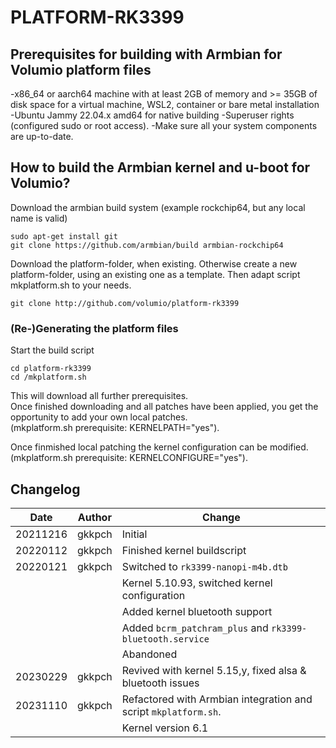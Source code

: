 # PLATFORM-RK3399
## Prerequisites for building with Armbian for Volumio platform files

-x86_64 or aarch64 machine with at least 2GB of memory and >= 35GB of disk space for a virtual machine, WSL2, container or bare metal installation
-Ubuntu Jammy 22.04.x amd64 for native building 
-Superuser rights (configured sudo or root access).
-Make sure all your system components are up-to-date. 

## How to build the Armbian kernel and u-boot for Volumio?

Download the armbian build system (example rockchip64, but any local name is valid)
```
sudo apt-get install git
git clone https://github.com/armbian/build armbian-rockchip64
```

Download the platform-folder, when existing.
Otherwise create a new platform-folder, using an existing one as a template.
Then adapt script <platform-folder>mkplatform.sh to your needs.
```
git clone http://github.com/volumio/platform-rk3399
```

### (Re-)Generating the platform files

Start the build script
```
cd platform-rk3399
cd /mkplatform.sh
```

This will download all further prerequisites.  
Once finished downloading and all patches have been applied, you get the opportunity to add your own local patches.  
(mkplatform.sh prerequisite: KERNELPATH="yes").

Once finmished local patching the kernel configuration can be modified.
(mkplatform.sh prerequisite: KERNELCONFIGURE="yes").


## Changelog


  
|Date|Author|Change
|---|---|---|
|20211216|gkkpch|Initial
|20220112|gkkpch|Finished kernel buildscript
|20220121|gkkpch|Switched to ```rk3399-nanopi-m4b.dtb```
|||Kernel 5.10.93, switched kernel configuration
|||Added kernel bluetooth support
|||Added ```bcrm_patchram_plus``` and ```rk3399-bluetooth.service``` 
|||Abandoned
|20230229|gkkpch|Revived with kernel 5.15,y, fixed alsa & bluetooth issues
|20231110|gkkpch|Refactored with Armbian integration and script ```mkplatform.sh```. 
|||Kernel version 6.1
